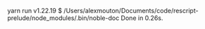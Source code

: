 yarn run v1.22.19
$ /Users/alexmouton/Documents/code/rescript-prelude/node_modules/.bin/noble-doc
Done in 0.26s.
